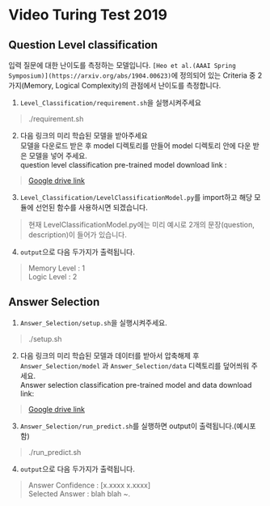 Video Turing Test 2019
=====
Question Level classification 
-----------------------------
입력 질문에 대한 난이도를 측정하는 모델입니다.
``[Heo et al.(AAAI Spring Symposium)](https://arxiv.org/abs/1904.00623)``에 정의되어 있는 Criteria 중 2가지(Memory, Logical Complexity)의 관점에서 난이도를 측정합니다.

1. ``Level_Classification/requirement.sh``을 실행시켜주세요
> ./requirement.sh

2. 다음 링크의 미리 학습된 모델을 받아주세요<br>
모델을 다운로드 받은 후 model 디렉토리를 만들어 model 디렉토리 안에 다운 받은 모델을 넣어 주세요. <br>
question level classification pre-trained model download link : <br>
>[Google drive link](https://drive.google.com/drive/folders/1AsK-xYOwN8x_rw05AyA3ZiIISGj4N2I2?usp=sharing)

3. ``Level_Classification/LevelClassificationModel.py``를 import하고 해당 모듈에 선언된 함수를 사용하시면 되겠습니다.
> 현재 LevelClassificationModel.py에는 미리 예시로 2개의 문장(question, description)이 들어가 있습니다. 

4. ``output``으로 다음 두가지가 출력됩니다.
> Memory Level : 1 <br>
> Logic Level : 2

Answer Selection
------------------
1. ``Answer_Selection/setup.sh``을 실행시켜주세요.
>./setup.sh

2. 다음 링크의 미리 학습된 모델과 데이터를 받아서 압축해제 후 ``Answer_Selection/model`` 과 ``Answer_Selection/data`` 디렉토리를 덮어씌워 주세요.<br>
Answer selection classification pre-trained model and data download link: <br>
>[Google drive link](https://drive.google.com/file/d/1Ik0voBoBlVNmXoMmcYaPreIYY4FRAh41/view?usp=sharing)

3. ``Answer_Selection/run_predict.sh``를 실행하면 output이 출력됩니다.(예시포함)
>./run_predict.sh

4. ``output``으로 다음 두가지가 출력됩니다.
>Answer Confidence : [x.xxxx  x.xxxx] <br>
>Selected Answer : blah blah ~.
